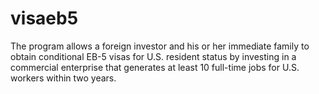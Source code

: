 # visaeb5
The program allows a foreign investor and his or her immediate family to obtain conditional EB-5 visas for U.S. resident status by investing in a commercial enterprise that generates at least 10 full-time jobs for U.S. workers within two years.
